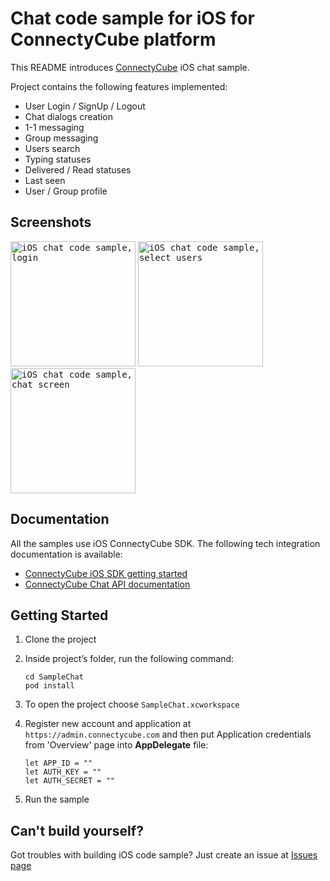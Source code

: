 # Chat code sample for iOS for ConnectyCube platform

This README introduces [ConnectyCube](https://connectycube.com) iOS chat sample.

Project contains the following features implemented:
- User Login / SignUp / Logout
- Chat dialogs creation
- 1-1 messaging
- Group messaging
- Users search
- Typing statuses
- Delivered / Read statuses
- Last seen
- User / Group profile

## Screenshots 

<kbd><img alt="iOS chat code sample, login" src="https://developers.connectycube.com/images/code_samples/reactnative/reactnative_codesample_chat_chats.jpg" width="200" /></kbd> <kbd><img alt="iOS chat code sample, select users" src="https://developers.connectycube.com/images/code_samples/reactnative/reactnative_codesample_chat_chat.jpg" width="200" /></kbd> <kbd><img alt="iOS chat code sample, chat screen" src="https://developers.connectycube.com/images/code_samples/reactnative/reactnative_codesample_chat_profile.jpg" width="200" /></kbd>

## Documentation

All the samples use iOS ConnectyCube SDK. The following tech integration documentation is available:

- [ConnectyCube iOS SDK getting started](https://developers.connectycube.com/ios/)
- [ConnectyCube Chat API documentation](https://developers.connectycube.com/ios/messaging/)


## Getting Started

1. Clone the project
2. Inside project’s folder, run the following command:

	```
	cd SampleChat
	pod install
	```

3. To open the project choose ```SampleChat.xcworkspace```
4. Register new account and application at `https://admin.connectycube.com` and then put Application credentials from 'Overview' page into **AppDelegate** file:

	```
	let APP_ID = ""  
	let AUTH_KEY = ""
	let AUTH_SECRET = ""
	```

5. Run the sample

## Can't build yourself?

Got troubles with building iOS code sample? Just create an issue at [Issues page](https://github.com/ConnectyCube/connectycube-ios-samples/issues)
